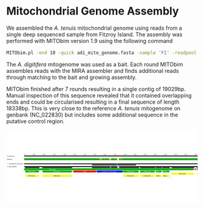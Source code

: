 # Mitochondrial Genome Assembly

We assembled the *A. tenuis* mitochondrial genome using reads from a single deep sequenced sample from Fitzroy Island.  The assembly was performed with MITObim version 1.9 using the following command
```bash
MITObim.pl -end 10 -quick adi_mito_genome.fasta -sample 'FI' -readpool FI-1-3_pe.fastq -ref reference-mt --pair
```
The *A. digitifera* mitogenome was used as a bait. Each round MITObim assembles reads with the MIRA assembler and finds additional reads through matching to the bait and growing assembly.  

MITObim finished after 7 rounds resulting in a single contig of 19029bp. Manual inspection of this sequence revealed that it contained overlapping ends and could be circularised resulting in a final sequence of length 18338bp.  This is very close to the reference *A. tenuis* mitogenome on genbank (NC_022830) but includes some additional sequence in the putative control region.  

![alignment_control_region](../../figures/Aten_mitogenome_align_control.png)

